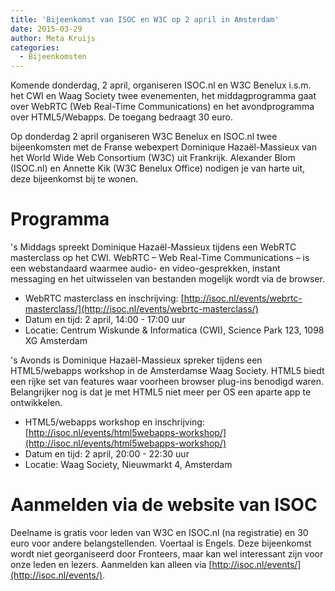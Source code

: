 ```yaml
---
title: 'Bijeenkomst van ISOC en W3C op 2 april in Amsterdam'
date: 2015-03-29
author: Meta Kruijs
categories:
  - Bijeenkomsten
---
```


Komende donderdag, 2 april, organiseren ISOC.nl en W3C Benelux i.s.m. het CWI en Waag Society twee evenementen, het middagprogramma gaat over WebRTC (Web Real-Time Communications) en het avondprogramma over HTML5/Webapps. De toegang bedraagt 30 euro.

Op donderdag 2 april organiseren W3C Benelux en ISOC.nl twee bijeenkomsten met de Franse webexpert Dominique Hazaël-Massieux van het World Wide Web Consortium (W3C) uit Frankrijk. Alexander Blom (ISOC.nl) en Annette Kik (W3C Benelux Office) nodigen je van harte uit, deze bijeenkomst bij te wonen.

# Programma

's Middags spreekt Dominique Hazaël-Massieux tijdens een WebRTC masterclass op het CWI. WebRTC – Web Real-Time Communications – is een webstandaard waarmee audio- en video-gesprekken, instant messaging en het uitwisselen van bestanden mogelijk wordt via de browser.

- WebRTC masterclass en inschrijving: [http://isoc.nl/events/webrtc-masterclass/](http://isoc.nl/events/webrtc-masterclass/)
- Datum en tijd: 2 april, 14:00 - 17:00 uur
- Locatie: Centrum Wiskunde & Informatica (CWI), Science Park 123, 1098 XG Amsterdam

's Avonds is Dominique Hazaël-Massieux spreker tijdens een HTML5/webapps workshop in de Amsterdamse Waag Society. HTML5 biedt een rijke set van features waar voorheen browser plug-ins benodigd waren. Belangrijker nog is dat je met HTML5 niet meer per OS een aparte app te ontwikkelen.

- HTML5/webapps workshop en inschrijving: [http://isoc.nl/events/html5webapps-workshop/](http://isoc.nl/events/html5webapps-workshop/)
- Datum en tijd: 2 april, 20:00 - 22:30 uur
- Locatie: Waag Society, Nieuwmarkt 4, Amsterdam

# Aanmelden via de website van ISOC

Deelname is gratis voor leden van W3C en ISOC.nl (na registratie) en 30 euro voor andere belangstellenden. Voertaal is Engels.
Deze bijeenkomst wordt niet georganiseerd door Fronteers, maar kan wel interessant zijn voor onze leden en lezers. Aanmelden kan alleen via [http://isoc.nl/events/](http://isoc.nl/events/).
